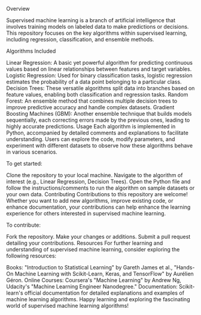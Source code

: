 Overview

Supervised machine learning is a branch of artificial intelligence that involves training models on labeled data to make predictions or decisions. This repository focuses on the key algorithms within supervised learning, including regression, classification, and ensemble methods.

Algorithms Included

Linear Regression: A basic yet powerful algorithm for predicting continuous values based on linear relationships between features and target variables.
Logistic Regression: Used for binary classification tasks, logistic regression estimates the probability of a data point belonging to a particular class.
Decision Trees: These versatile algorithms split data into branches based on feature values, enabling both classification and regression tasks.
Random Forest: An ensemble method that combines multiple decision trees to improve predictive accuracy and handle complex datasets.
Gradient Boosting Machines (GBM): Another ensemble technique that builds models sequentially, each correcting errors made by the previous ones, leading to highly accurate predictions.
Usage
Each algorithm is implemented in Python, accompanied by detailed comments and explanations to facilitate understanding. Users can explore the code, modify parameters, and experiment with different datasets to observe how these algorithms behave in various scenarios.

To get started:


Clone the repository to your local machine.
Navigate to the algorithm of interest (e.g., Linear Regression, Decision Trees).
Open the Python file and follow the instructions/comments to run the algorithm on sample datasets or your own data.
Contributing
Contributions to this repository are welcome! Whether you want to add new algorithms, improve existing code, or enhance documentation, your contributions can help enhance the learning experience for others interested in supervised machine learning.

To contribute:


Fork the repository.
Make your changes or additions.
Submit a pull request detailing your contributions.
Resources
For further learning and understanding of supervised machine learning, consider exploring the following resources:


Books: "Introduction to Statistical Learning" by Gareth James et al., "Hands-On Machine Learning with Scikit-Learn, Keras, and TensorFlow" by Aurélien Géron.
Online Courses: Coursera's "Machine Learning" by Andrew Ng, Udacity's "Machine Learning Engineer Nanodegree."
Documentation: Scikit-learn's official documentation for detailed explanations and examples of machine learning algorithms.
Happy learning and exploring the fascinating world of supervised machine learning algorithms!
